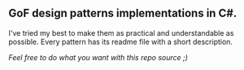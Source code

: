 ## GoF design patterns implementations in C#.
I've tried my best to make them as practical and understandable as possible.
Every pattern has its readme file with a short description.

*Feel free to do what you want with this repo source ;)*
